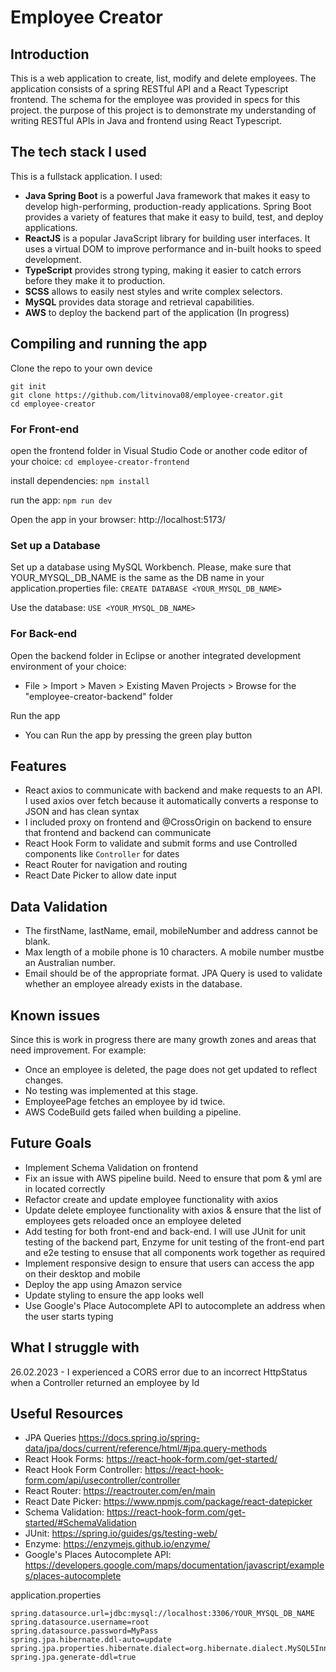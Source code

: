 # Employee Creator

## Introduction
This is a web application to create, list, modify and delete employees. The application consists of a spring
RESTful API and a React Typescript frontend. The schema for
the employee was provided in specs for this project. 
the purpose of this project is to demonstrate my understanding of writing RESTful APIs in Java and frontend using React Typescript.

## The tech stack I used
This is a fullstack application. I used:
- **Java Spring Boot** is a powerful Java framework that makes it easy to develop high-performing, production-ready applications. 
Spring Boot provides a variety of features that make it easy to build, test, and deploy applications.
- **ReactJS** is a popular JavaScript library for building user interfaces. It uses a virtual DOM to improve performance and in-built hooks to speed development.
- **TypeScript** provides strong typing, making it easier to catch errors before they make it to production.
- **SCSS** allows to easily nest styles and write complex selectors.
- **MySQL** provides data storage and retrieval capabilities.
- **AWS** to deploy the backend part of the application (In progress)

## Compiling and running the app
Clone the repo to your own device
```
git init
git clone https://github.com/litvinova08/employee-creator.git
cd employee-creator
```

### For Front-end
open the frontend folder in Visual Studio Code or another code editor of your choice:
`cd employee-creator-frontend`

install dependencies:
`npm install`

run the app:
`npm run dev`

Open the app in your browser: http://localhost:5173/ 

### Set up a Database
Set up a database using MySQL Workbench. Please, make sure that YOUR_MYSQL_DB_NAME is the same as the DB name in your application.properties file:
`CREATE DATABASE <YOUR_MYSQL_DB_NAME>`

Use the database:
`USE <YOUR_MYSQL_DB_NAME>`

### For Back-end
Open the backend folder in Eclipse or another integrated development environment of your choice:
- File > Import > Maven > Existing Maven Projects > Browse for the "employee-creator-backend" folder

Run the app
- You can Run the app by pressing the green play button


## Features
- React axios to communicate with backend and make requests to an API. I used axios over fetch because it automatically converts a response to JSON
and has clean syntax
- I included proxy on frontend and @CrossOrigin on backend to ensure that frontend and backend can communicate
- React Hook Form to validate and submit forms and use Controlled components like `Controller` for dates
- React Router for navigation and routing
- React Date Picker to allow date input

## Data Validation
 - The firstName, lastName, email, mobileNumber and address cannot be blank.
 - Max length of a mobile phone is 10 characters. A mobile number mustbe an Australian number.
 - Email should be of the appropriate format. JPA Query is used to validate whether an employee already exists in the database. 

## Known issues
Since this is work in progress there are many growth zones and areas that need improvement. For example: 
- Once an employee is deleted, the page does not get updated to reflect changes.
- No testing was implemented at this stage.
- EmployeePage fetches an employee by id twice.
- AWS CodeBuild gets failed when building a pipeline.

## Future Goals
- Implement Schema Validation on frontend
- Fix an issue with AWS pipeline build. Need to ensure that pom & yml are in located correctly
- Refactor create and update employee functionality with axios 
- Update delete employee functionality with axios & ensure that the list of employees gets reloaded once an employee deleted
- Add testing for both front-end and back-end. I will use JUnit for unit testing of the backend part, Enzyme for unit testing of the front-end part and e2e testing to ensuse that all components work together as required  
- Implement responsive design to ensure that users can access the app on their desktop and mobile
- Deploy the app using Amazon service
- Update styling to ensure the app looks well
- Use Google's Place Autocomplete API to autocomplete an address when the user starts typing

## What I struggle with
26.02.2023 - I experienced a CORS error due to an incorrect HttpStatus when a Controller returned an employee by Id 

## Useful Resources

- JPA Queries https://docs.spring.io/spring-data/jpa/docs/current/reference/html/#jpa.query-methods
- React Hook Forms: https://react-hook-form.com/get-started/ 
- React Hook Form Controller: https://react-hook-form.com/api/usecontroller/controller
- React Router: https://reactrouter.com/en/main 
- React Date Picker: https://www.npmjs.com/package/react-datepicker 
- Schema Validation: https://react-hook-form.com/get-started/#SchemaValidation
- JUnit: https://spring.io/guides/gs/testing-web/
- Enzyme: https://enzymejs.github.io/enzyme/
- Google's Places Autocomplete API: https://developers.google.com/maps/documentation/javascript/examples/places-autocomplete

application.properties
```
spring.datasource.url=jdbc:mysql://localhost:3306/YOUR_MYSQL_DB_NAME
spring.datasource.username=root
spring.datasource.password=MyPass
spring.jpa.hibernate.ddl-auto=update
spring.jpa.properties.hibernate.dialect=org.hibernate.dialect.MySQL5InnoDBDialect
spring.jpa.generate-ddl=true
```
